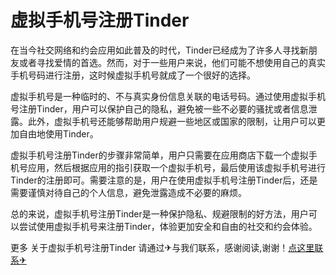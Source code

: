 # 虚拟手机号注册Tinder

在当今社交网络和约会应用如此普及的时代，Tinder已经成为了许多人寻找新朋友或者寻找爱情的首选。然而，对于一些用户来说，他们可能不想使用自己的真实手机号码进行注册，这时候虚拟手机号就成了一个很好的选择。

虚拟手机号是一种临时的、不与真实身份信息关联的电话号码。通过使用虚拟手机号注册Tinder，用户可以保护自己的隐私，避免被一些不必要的骚扰或者信息泄露。此外，虚拟手机号还能够帮助用户规避一些地区或国家的限制，让用户可以更加自由地使用Tinder。

虚拟手机号注册Tinder的步骤非常简单，用户只需要在应用商店下载一个虚拟手机号应用，然后根据应用的指引获取一个虚拟手机号，最后使用该虚拟手机号进行Tinder的注册即可。需要注意的是，用户在使用虚拟手机号注册Tinder后，还是需要谨慎对待自己的个人信息，避免泄露造成不必要的麻烦。

总的来说，虚拟手机号注册Tinder是一种保护隐私、规避限制的好方法，用户可以尝试使用虚拟手机号来注册Tinder，体验更加安全和自由的社交和约会体验。

更多 关于虚拟手机号注册Tinder 请通过✈与我们联系，感谢阅读,谢谢！[点这里联系✈](https://abc.k02.cc)